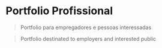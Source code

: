 # Portfolio Profissional

>Portfolio para empregadores e pessoas interessadas 

>Portfolio destinated to employers and interested public


 
